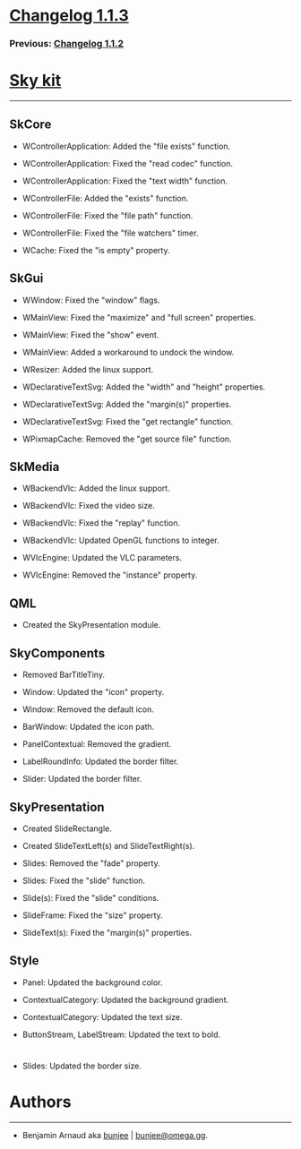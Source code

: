 # [Changelog 1.1.3](http://omega.gg/Sky/changes/1.1.3.html)

### Previous: [Changelog 1.1.2](1.1.2.html)

# [Sky kit](http://omega.gg/Sky)
---

## SkCore

- WControllerApplication: Added the "file exists" function.

- WControllerApplication: Fixed the "read codec" function.

- WControllerApplication: Fixed the "text width" function.

- WControllerFile: Added the "exists" function.

- WControllerFile: Fixed the "file path" function.

- WControllerFile: Fixed the "file watchers" timer.

- WCache: Fixed the "is empty" property.


## SkGui

- WWindow: Fixed the "window" flags.

- WMainView: Fixed the "maximize" and "full screen" properties.

- WMainView: Fixed the "show" event.

- WMainView: Added a workaround to undock the window.

- WResizer: Added the linux support.

- WDeclarativeTextSvg: Added the "width" and "height" properties.

- WDeclarativeTextSvg: Added the "margin(s)" properties.

- WDeclarativeTextSvg: Fixed the "get rectangle" function.

- WPixmapCache: Removed the "get source file" function.


## SkMedia

- WBackendVlc: Added the linux support.

- WBackendVlc: Fixed the video size.

- WBackendVlc: Fixed the "replay" function.

- WBackendVlc: Updated OpenGL functions to integer.

- WVlcEngine: Updated the VLC parameters.

- WVlcEngine: Removed the "instance" property.


## QML

- Created the SkyPresentation module.


## SkyComponents

- Removed BarTitleTiny.

- Window: Updated the "icon" property.

- Window: Removed the default icon.

- BarWindow: Updated the icon path.

- PanelContextual: Removed the gradient.

- LabelRoundInfo: Updated the border filter.

- Slider: Updated the border filter.


## SkyPresentation

- Created SlideRectangle.

- Created SlideTextLeft(s) and SlideTextRight(s).

- Slides: Removed the "fade" property.

- Slides: Fixed the "slide" function.

- Slide(s): Fixed the "slide" conditions.

- SlideFrame: Fixed the "size" property.

- SlideText(s): Fixed the "margin(s)" properties.


## Style

- Panel: Updated the background color.

- ContextualCategory: Updated the background gradient.

- ContextualCategory: Updated the text size.

- ButtonStream, LabelStream: Updated the text to bold.

#

- Slides: Updated the border size.


# Authors
---

- Benjamin Arnaud aka [bunjee](http://bunjee.me) | <bunjee@omega.gg>.
